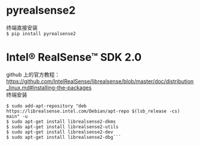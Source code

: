 # pyrealsense2  
终端直接安装  
```$ pip install pyrealsense2```  
# Intel® RealSense™ SDK 2.0
github 上的官方教程：  
https://github.com/IntelRealSense/librealsense/blob/master/doc/distribution_linux.md#installing-the-packages  
终端安装  
```$ sudo apt-key adv --keyserver keyserver.ubuntu.com --recv-key F6E65AC044F831AC80A06380C8B3A55A6F3EFCDE    
$ sudo add-apt-repository "deb https://librealsense.intel.com/Debian/apt-repo $(lsb_release -cs) main" -u  
$ sudo apt-get install librealsense2-dkms  
$ sudo apt-get install librealsense2-utils  
$ sudo apt-get install librealsense2-dev  
$ sudo apt-get install librealsense2-dbg```
